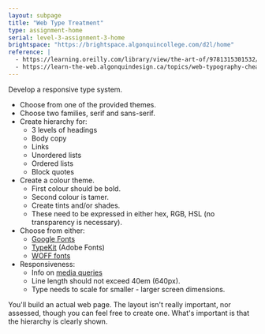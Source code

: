 ```yaml
---
layout: subpage
title: "Web Type Treatment"
type: assignment-home
serial: level-3-assignment-3-home
brightspace: "https://brightspace.algonquincollege.com/d2l/home"
reference: |
  - https://learning.oreilly.com/library/view/the-art-of/9781315301532/xhtml/14_Chapter08.xhtml
  - https://learn-the-web.algonquindesign.ca/topics/web-typography-cheat-sheet/#text-flow-columns
---
```

Develop a responsive type system.

- Choose from one of the provided themes.
- Choose two families, serif and sans-serif.
- Create hierarchy for:
  - 3 levels of headings
  - Body copy
  - Links
  - Unordered lists
  - Ordered lists
  - Block quotes
- Create a colour theme.
  - First colour should be bold.
  - Second colour is tamer.
  - Create tints and/or shades.
  - These need to be expressed in either hex, RGB, HSL (no transparency is necessary).
- Choose from either:
  - [Google Fonts](https://fonts.google.com)
  - [TypeKit](https://fonts.adobe.com) (Adobe Fonts)
  - [WOFF fonts](https://developer.mozilla.org/en-US/docs/Web/Guide/WOFF)
- Responsiveness:
  - Info on [media queries](https://learn-the-web.algonquindesign.ca/topics/media-queries/)
  - Line length should not exceed 40em (640px).
  - Type needs to scale for smaller - larger screen dimensions.

You'll build an actual web page. The layout isn't really important, nor assessed, though you can feel free to create one. What's important is that the hierarchy is clearly shown.